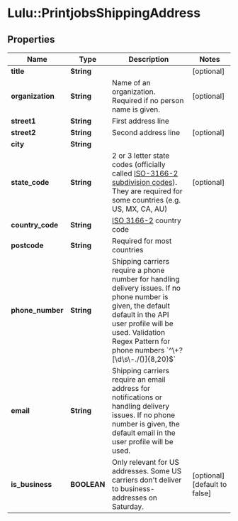 # Lulu::PrintjobsShippingAddress

## Properties
Name | Type | Description | Notes
------------ | ------------- | ------------- | -------------
**title** | **String** |  | [optional] 
**organization** | **String** | Name of an organization. Required if no person name is given. | [optional] 
**street1** | **String** | First address line | 
**street2** | **String** | Second address line | [optional] 
**city** | **String** |  | 
**state_code** | **String** | 2 or 3 letter state codes (officially called [ISO-3166-2 subdivision codes](https://en.wikipedia.org/wiki/ISO_3166-2)). They are required for some countries (e.g. US, MX, CA, AU) | [optional] 
**country_code** | **String** | [ISO 3166-2](https://en.wikipedia.org/wiki/ISO_3166-2) country code | 
**postcode** | **String** | Required for most countries | 
**phone_number** | **String** | Shipping carriers require a phone number for handling delivery issues. If no phone number is given, the default default in the API user profile will be used. Validation Regex Pattern for phone numbers &#x60;^\\+?[\\d\\s\\-./()]{8,20}$&#x60;  | 
**email** | **String** | Shipping carriers require an email address for notifications or handling delivery issues. If no phone number is given, the default email in the user profile will be used.  | 
**is_business** | **BOOLEAN** | Only relevant for US addresses. Some US carriers don&#39;t deliver to business-addresses on Saturday. | [optional] [default to false]


